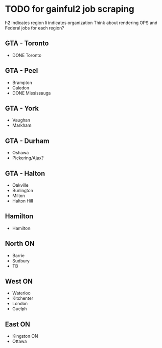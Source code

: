 # TODO for gainful2 job scraping
h2 indicates region
li indicates organization
Think about rendering OPS and Federal jobs for each region?

## GTA - Toronto
- DONE Toronto

## GTA - Peel
- Brampton
- Caledon
- DONE Mississauga

## GTA - York
- Vaughan
- Markham

## GTA - Durham
- Oshawa
- Pickering/Ajax?

## GTA - Halton
- Oakville
- Burlington
- Milton
- Halton Hill

## Hamilton
- Hamilton

## North ON
- Barrie
- Sudbury
- TB

## West ON
- Waterloo
- Kitchenter
- London
- Guelph

## East ON
- Kingston ON
- Ottawa
